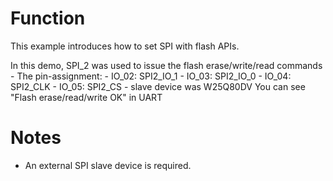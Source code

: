 # Function
This example introduces how to set SPI with flash APIs.

In this demo, SPI_2 was used to issue the flash erase/write/read commands
    - The pin-assignment:
        - IO_02: SPI2_IO_1
        - IO_03: SPI2_IO_0
        - IO_04: SPI2_CLK
        - IO_05: SPI2_CS
    - slave device was W25Q80DV
You can see "Flash erase/read/write OK" in UART

# Notes
- An external SPI slave device is required.